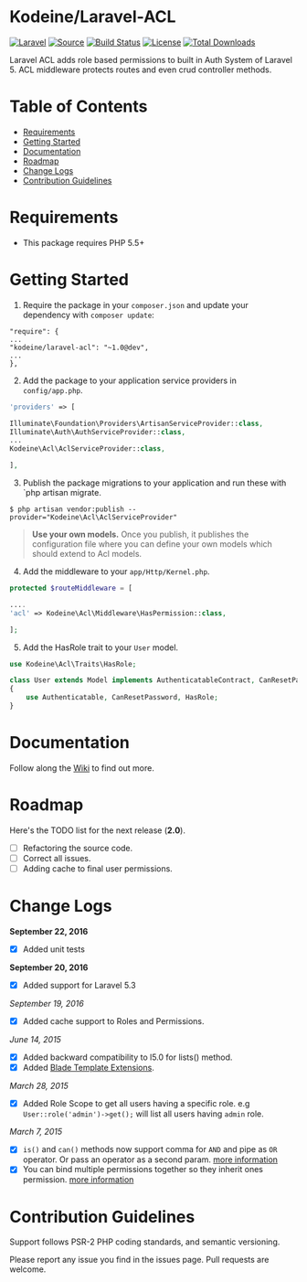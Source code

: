 
# Kodeine/Laravel-ACL

[![Laravel](https://img.shields.io/badge/Laravel-~5.0-orange.svg?style=flat-square)](http://laravel.com)
[![Source](http://img.shields.io/badge/source-kodeine/laravel--acl-blue.svg?style=flat-square)](https://github.com/kodeine/laravel-acl/)
[![Build Status](http://img.shields.io/travis/kodeine/laravel--acl/master.svg?style=flat-square)](https://travis-ci.org/kodeine/laravel-acl)
[![License](http://img.shields.io/badge/license-MIT-brightgreen.svg?style=flat-square)](https://tldrlegal.com/license/mit-license)
[![Total Downloads](http://img.shields.io/packagist/dt/kodeine/laravel-acl.svg?style=flat-square)](https://packagist.org/packages/kodeine/laravel-acl)

Laravel ACL adds role based permissions to built in Auth System of Laravel 5. ACL middleware protects routes and even crud controller methods.

# Table of Contents
* [Requirements](#requirements)
* [Getting Started](#getting-started)
* [Documentation](#documentation)
* [Roadmap](#roadmap)
* [Change Logs](#change-logs)
* [Contribution Guidelines](#contribution-guidelines)


# <a name="requirements"></a>Requirements

* This package requires PHP 5.5+

# <a name="getting-started"></a>Getting Started

1. Require the package in your `composer.json` and update your dependency with `composer update`:

```
"require": {
...
"kodeine/laravel-acl": "~1.0@dev",
...
},
```

2. Add the package to your application service providers in `config/app.php`.

```php
'providers' => [

Illuminate\Foundation\Providers\ArtisanServiceProvider::class,
Illuminate\Auth\AuthServiceProvider::class,
...
Kodeine\Acl\AclServiceProvider::class,

],
```

3. Publish the package migrations to your application and run these with `php artisan migrate.

```
$ php artisan vendor:publish --provider="Kodeine\Acl\AclServiceProvider"
```

> **Use your own models.**
> Once you publish, it publishes the configuration file where you can define your own models which should extend to Acl models.

4. Add the middleware to your `app/Http/Kernel.php`.

```php
protected $routeMiddleware = [

....
'acl' => Kodeine\Acl\Middleware\HasPermission::class,

];
```

5. Add the HasRole trait to your `User` model.

```php
use Kodeine\Acl\Traits\HasRole;

class User extends Model implements AuthenticatableContract, CanResetPasswordContract
{
    use Authenticatable, CanResetPassword, HasRole;
}
```

# <a name="documentation"></a>Documentation

Follow along the [Wiki](https://github.com/kodeine/laravel-acl/wiki) to find out more.

# <a name="roadmap"></a>Roadmap

Here's the TODO list for the next release (**2.0**).

* [ ] Refactoring the source code.
* [ ] Correct all issues.
* [ ] Adding cache to final user permissions.

# <a name="change-logs"></a>Change Logs


**September 22, 2016**
* [x] Added unit tests

**September 20, 2016**
* [x] Added support for Laravel 5.3

*September 19, 2016*
* [x] Added cache support to Roles and Permissions.

*June 14, 2015*

* [x] Added backward compatibility to l5.0 for lists() method.
* [x] Added [Blade Template Extensions](https://github.com/kodeine/laravel-acl/wiki/Blade-Extensions).

*March 28, 2015*
* [x] Added Role Scope to get all users having a specific role. e.g `User::role('admin')->get();` will list all users having `admin` role.

*March 7, 2015*
* [x] `is()` and `can()` methods now support comma for `AND` and pipe as `OR` operator. Or pass an operator as a second param. [more information](https://github.com/kodeine/laravel-acl/wiki/Validate-Permissions-and-Roles)
* [x] You can bind multiple permissions together so they inherit ones permission. [more information](https://github.com/kodeine/laravel-acl/wiki/Permissions-Inheritance)

# <a name="contribution-guidelines"></a>Contribution Guidelines

Support follows PSR-2 PHP coding standards, and semantic versioning.

Please report any issue you find in the issues page.
Pull requests are welcome.
